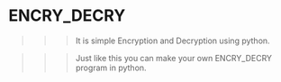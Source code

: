 # ENCRY_DECRY

>>>It is simple Encryption and Decryption using python.

>>>Just like this you can make your own ENCRY_DECRY program in python.
